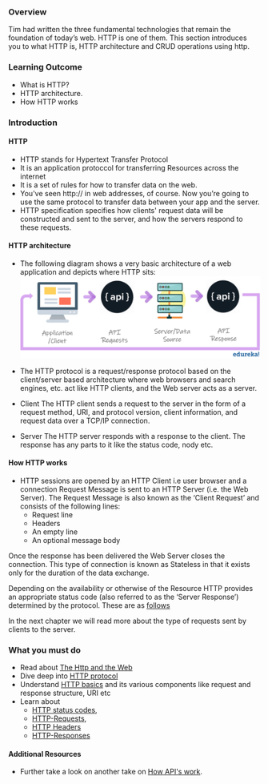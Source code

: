 ### Overview
Tim had written the three fundamental technologies that remain the foundation of today’s web. HTTP is one of them. This section introduces you to what HTTP is, HTTP architecture and CRUD operations using http.

### Learning Outcome
- What is HTTP?
- HTTP architecture.
- How HTTP works

### Introduction
#### HTTP
- HTTP stands for Hypertext Transfer Protocol
- It is an application protoccol for transferring Resources across the internet
- It is a set of rules for how to transfer data on the web. 
- You've seen http:// in web addresses, of course. Now you’re going to use the same protocol to transfer data between your app and the server.
- HTTP specification specifies how clients' request data will be constructed and sent to the server, and how the servers respond to these requests.


#### HTTP architecture
- The following diagram shows a very basic architecture of a web application and depicts where HTTP sits:
    ![](./images/API.png)

- The HTTP protocol is a request/response protocol based on the client/server based architecture where web browsers and search engines, etc. act like HTTP clients, and the Web server acts as a server.

- Client
The HTTP client sends a request to the server in the form of a request method, URI, and protocol version, client information, and request data over a TCP/IP connection.

- Server
The HTTP server responds with a response to the client. The response has any parts to it like the status code, nody etc.

#### How HTTP works

- HTTP sessions are opened by an HTTP Client i.e user browser and a connection Request Message is sent to an HTTP Server (i.e. the Web Server). The Request Message is also known as the ‘Client Request’ and consists of the following lines:
    - Request line
    - Headers
    - An empty line
    - An optional message body

Once the response has been delivered the Web Server closes the connection. This type of connection is known as Stateless in that it exists only for the duration of the data exchange.

Depending on the availability or otherwise of the Resource HTTP provides an appropriate status code (also referred to as the ‘Server Response’) determined by the protocol. These are as [follows](https://www.tutorialspoint.com/http/http_status_codes.htm)

In the next chapter we will read more about the type of requests sent by clients to the server.

### What you must do
- Read about [The Http and the Web](https://www.youtube.com/watch?v=eesqK59rhGA)
- Dive deep into [HTTP protocol](https://code.tutsplus.com/tutorials/http-the-protocol-every-web-developer-must-know-part-1--net-31177)
- Understand [HTTP basics](http://www.steves-internet-guide.com/http-basics/) and its various components like request and response structure, URI etc
- Learn about  
    - [HTTP status codes](https://www.tutorialspoint.com/http/http_status_codes.htm), 
    - [HTTP-Requests](https://www.tutorialspoint.com/http/http_requests.htm), 
    - [HTTP Headers](https://www.geeksforgeeks.org/http-headers/)
    - [HTTP-Responses](https://www.tutorialspoint.com/http/http_responses.htm)


#### Additional Resources
- Further take a look on another take on [How API's work](https://blogs.mulesoft.com/biz/tech-ramblings-biz/what-are-apis-how-do-apis-work/).




